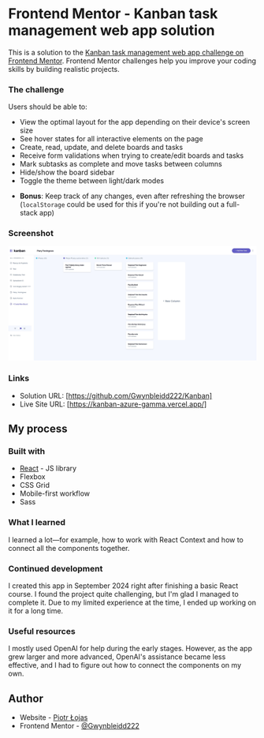 # Frontend Mentor - Kanban task management web app solution

This is a solution to the [Kanban task management web app challenge on Frontend Mentor](https://www.frontendmentor.io/challenges/kanban-task-management-web-app-wgQLt-HlbB). Frontend Mentor challenges help you improve your coding skills by building realistic projects. 


### The challenge

Users should be able to:

- View the optimal layout for the app depending on their device's screen size
- See hover states for all interactive elements on the page
- Create, read, update, and delete boards and tasks
- Receive form validations when trying to create/edit boards and tasks
- Mark subtasks as complete and move tasks between columns
- Hide/show the board sidebar
- Toggle the theme between light/dark modes
<!-- - **Bonus**: Allow users to drag and drop tasks to change their status and re-order them in a column -->
- **Bonus**: Keep track of any changes, even after refreshing the browser (`localStorage` could be used for this if you're not building out a full-stack app)
<!-- - **Bonus**: Build this project as a full-stack application -->

### Screenshot

![](./Screenshot_14.jpg)

### Links

- Solution URL: [https://github.com/Gwynbleidd222/Kanban]
- Live Site URL: [https://kanban-azure-gamma.vercel.app/]

## My process

### Built with

- [React](https://reactjs.org/) - JS library
- Flexbox
- CSS Grid
- Mobile-first workflow
- Sass



### What I learned

I learned a lot—for example, how to work with React Context and how to connect all the components together.

### Continued development

I created this app in September 2024 right after finishing a basic React course. I found the project quite challenging, but I'm glad I managed to complete it. Due to my limited experience at the time, I ended up working on it for a long time.

### Useful resources

I mostly used OpenAI for help during the early stages. However, as the app grew larger and more advanced, OpenAI's assistance became less effective, and I had to figure out how to connect the components on my own.

## Author

- Website - [Piotr Łojas](https://gwynbleidd222.github.io/Main-Single-Page-Portfolio/)
- Frontend Mentor - [@Gwynbleidd222](https://www.frontendmentor.io/profile/Gwynbleidd222)




